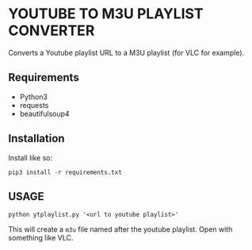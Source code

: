 # YOUTUBE TO M3U PLAYLIST CONVERTER

Converts a Youtube playlist URL to a M3U playlist (for VLC for example).

## Requirements

- Python3
- requests
- beautifulsoup4


## Installation

Install like so:

```
pip3 install -r requirements.txt
```

## USAGE

```
python ytplaylist.py '<url to youtube playlist>'
```

This will create a `m3u` file named after the youtube playlist. Open
with something like VLC.
